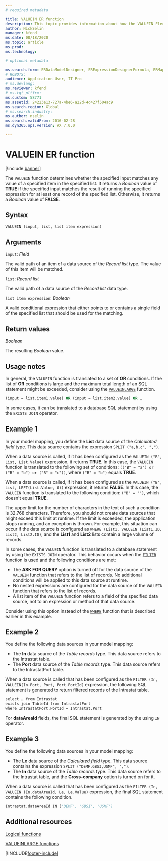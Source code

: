 ```yaml
---
# required metadata

title: VALUEIN ER function
description: This topic provides information about how the VALUEIN Electronic reporting (ER) function is used.
author: NickSelin
manager: kfend
ms.date: 08/18/2020
ms.topic: article
ms.prod: 
ms.technology: 

# optional metadata

ms.search.form: ERDataModelDesigner, ERExpressionDesignerFormula, ERMappedFormatDesigner, ERModelMappingDesigner
# ROBOTS: 
audience: Application User, IT Pro
# ms.devlang: 
ms.reviewer: kfend
# ms.tgt_pltfrm: 
ms.custom: 58771
ms.assetid: 24223e13-727a-4be6-a22d-4d427f504ac9
ms.search.region: Global
# ms.search.industry: 
ms.author: nselin
ms.search.validFrom: 2016-02-28
ms.dyn365.ops.version: AX 7.0.0

---
```


# VALUEIN ER function

[!include [banner](../includes/banner.md)]

The `VALUEIN` function determines whether the specified input matches any value of a specified item in the specified list. It returns a *Boolean* value of **TRUE** if the specified input matches the result of running the specified expression for at least one record of the specified list. Otherwise, it returns a *Boolean* value of **FALSE**.

## Syntax

```vb
VALUEIN (input, list, list item expression)
```

## Arguments

`input`: *Field*

The valid path of an item of a data source of the *Record list* type. The value of this item will be matched.

`list`: *Record list*

The valid path of a data source of the *Record list* data type.

`list item expression`: *Boolean*

A valid conditional expression that either points to or contains a single field of the specified list that should be used for the matching.

## Return values

*Boolean*

The resulting *Boolean* value.

## Usage notes

In general, the `VALUEIN` function is translated to a set of **OR** conditions. If the list of **OR** conditions is large and the maximum total length of an SQL statement might be exceeded, consider using the [`VALUEINLARGE`](er-functions-logical-valueinlarge.md) function.

```vb
(input = list.item1.value) OR (input = list.item2.value) OR …
```

In some cases, it can be translated to a database SQL statement by using the `EXISTS JOIN` operator.

## Example 1

In your model mapping, you define the **List** data source of the *Calculated field* type. This data source contains the expression `SPLIT ("a,b,c", ",")`.

When a data source is called, if it has been configured as the `VALUEIN ("B", List, List.Value)` expression, it returns **TRUE**. In this case, the `VALUEIN` function is translated to the following set of conditions: `(("B" = "a") or ("B" = "b") or ("B" = "c"))`, where `("B" = "b")` equals **TRUE**.

When a data source is called, if it has been configured as the `VALUEIN ("B", List, LEFT(List.Value, 0))` expression, it returns **FALSE**. In this case, the `VALUEIN` function is translated to the following condition: `("B" = "")`, which doesn't equal **TRUE**.

The upper limit for the number of characters in the text of such a condition is 32,768 characters. Therefore, you should not create data sources that might exceed this limit at runtime. If the limit is exceeded, the application stops running, and an exception is thrown. For example, this situation can occur if the data source is configured as `WHERE (List1, VALUEIN (List1.ID, List2, List2.ID)`, and the **List1** and **List2** lists contain a large volume of records.

In some cases, the `VALUEIN` function is translated to a database statement by using the `EXISTS JOIN` operator. This behavior occurs when the [`FILTER`](er-functions-list-filter.md) function is used and the following conditions are met:

- The **ASK FOR QUERY** option is turned off for the data source of the `VALUEIN` function that refers to the list of records. No additional conditions will be applied to this data source at runtime.
- No nested expressions are configured for the data source of the `VALUEIN` function that refers to the list of records.
- A list item of the `VALUEIN` function refers to a field of the specified data source, not to an expression or method of that data source.

Consider using this option instead of the [`WHERE`](er-functions-list-where.md) function that is described earlier in this example.

## Example 2

You define the following data sources in your model mapping:

- The **In** data source of the *Table records* type. This data source refers to the Intrastat table.
- The **Port** data source of the *Table records* type. This data source refers to the IntrastatPort table.

When a data source is called that has been configured as the `FILTER (In, VALUEIN(In.Port, Port, Port.PortId)` expression, the following SQL statement is generated to return filtered records of the Intrastat table.

```vb
select … from Intrastat
exists join TableId from IntrastatPort
where IntrastatPort.PortId = Intrastat.Port
```

For **dataAreaId** fields, the final SQL statement is generated by the using `IN` operator.

## Example 3

You define the following data sources in your model mapping:

- The **Le** data source of the *Calculated field* type. This data source contains the expression `SPLIT ("DEMF,GBSI,USMF", ",")`.
- The **In** data source of the *Table records* type. This data source refers to the Intrastat table, and the **Cross-company** option is turned on for it.

When a data source is called that has been configured as the `FILTER (In, VALUEIN (In.dataAreaId, Le, Le.Value)` expression, the final SQL statement contains the following condition.

```vb
Intrastat.dataAreaId IN ('DEMF', 'GBSI', 'USMF')
```

## Additional resources

[Logical functions](er-functions-category-logical.md)

[VALUEINLARGE functions](er-functions-logical-valueinlarge.md)


[!INCLUDE[footer-include](../../../includes/footer-banner.md)]